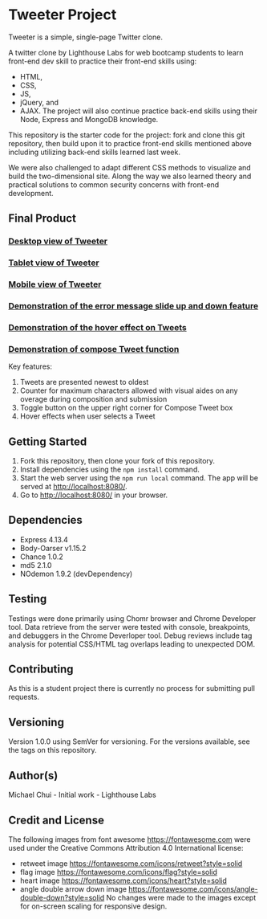 # Tweeter Project

Tweeter is a simple, single-page Twitter clone.

A twitter clone by Lighthouse Labs for web bootcamp students to learn front-end dev skill to practice their front-end skills using:
- HTML,
- CSS,
- JS,
- jQuery, and 
- AJAX.
The project will also continue practice back-end skills using their Node, Express and MongoDB knowledge.

This repository is the starter code for the project: fork and clone this git repository, then build upon it to practice front-end skills mentioned above including utilizing back-end skills learned last week.

We were also challenged to adapt different CSS methods to visualize and build the two-dimensional site.  Along the way we also learned theory and practical solutions to common security concerns with front-end development.

## Final Product

### [Desktop view of Tweeter](https://github.com/mikel-k-khui/tweeter/blob/master/docs/01%20desktop_view.png)
### [Tablet view of Tweeter](https://github.com/mikel-k-khui/tweeter/blob/master/docs/02%20tablet_view.png)
### [Mobile view of Tweeter](https://github.com/mikel-k-khui/tweeter/blob/master/docs/03%20mobile_view.png)
### [Demonstration of the error message slide up and down feature](https://github.com/mikel-k-khui/tweeter/blob/master/docs/04%20input_error.png)
### [Demonstration of the hover effect on Tweets](https://github.com/mikel-k-khui/tweeter/blob/master/docs/05%20hover_effect_on_tweet.png)
### [Demonstration of compose Tweet function](https://github.com/mikel-k-khui/tweeter/blob/master/docs/06%20compose_tweet.png)

Key features:
1) Tweets are presented newest to oldest
2) Counter for maximum characters allowed with visual aides on any overage during composition and submission
3) Toggle button on the upper right corner for Compose Tweet box
4) Hover effects when user selects a Tweet

## Getting Started
1. Fork this repository, then clone your fork of this repository.
2. Install dependencies using the `npm install` command.
3. Start the web server using the `npm run local` command. The app will be served at <http://localhost:8080/>.
4. Go to <http://localhost:8080/> in your browser.

## Dependencies
* Express 4.13.4
* Body-Oarser v1.15.2
* Chance 1.0.2
* md5 2.1.0
* NOdemon 1.9.2 (devDependency)

## Testing
Testings were done primarily using Chomr browser and Chrome Developer tool.
Data retrieve from the server were tested with console, breakpoints, and debuggers in the Chrome Deverloper tool.
Debug reviews include tag analysis for potential CSS/HTML tag overlaps leading to unexpected DOM.

## Contributing
As this is a student project there is currently no process for submitting pull requests.

## Versioning
Version 1.0.0 using SemVer for versioning. For the versions available, see the tags on this repository.

## Author(s)
Michael Chui - Initial work - Lighthouse Labs

## Credit and License
The following images from font awesome <https://fontawesome.com> were used under the Creative Commons Attribution 4.0 International license:
* retweet image <https://fontawesome.com/icons/retweet?style=solid>
* flag image <https://fontawesome.com/icons/flag?style=solid>
* heart image <https://fontawesome.com/icons/heart?style=solid>
* angle double arrow down image <https://fontawesome.com/icons/angle-double-down?style=solid>
No changes were made to the images except for on-screen scaling for responsive design.
